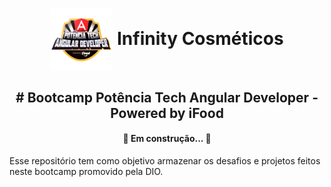 <h1 align="center">
<a><img align="center" height="100em" src="img/logo_bootcamp.webp"></a>  Infinity Cosméticos
</h1>

<h2 align="center">
# Bootcamp Potência Tech Angular Developer - Powered by iFood
</h2> 

<h4 align="center"> 
	🚩 Em construção... 🚧 
</h4>

Esse repositório tem como objetivo armazenar os desafios e projetos feitos neste bootcamp promovido pela DIO.